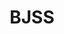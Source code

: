 ---
title: BJSS
link: http://www.bjss.com
logo: bjss.png

# Events sponsored denoted by `<hackday>` and sponsorship amount/resource
events:
  04-london: "£500"
---